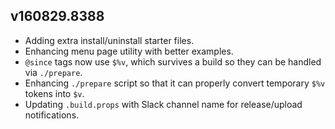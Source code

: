 ## v160829.8388

- Adding extra install/uninstall starter files.
- Enhancing menu page utility with better examples.
- `@since` tags now use `$%v`, which survives a build so they can be handled via `./prepare`.
- Enhancing `./prepare` script so that it can properly convert temporary `$%v` tokens into `$v`.
- Updating `.build.props` with Slack channel name for release/upload notifications.
